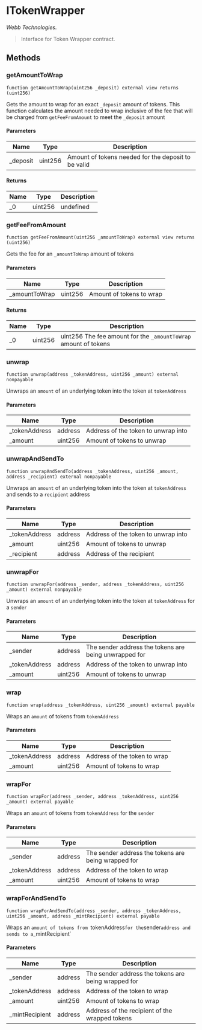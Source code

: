 # ITokenWrapper

*Webb Technologies.*

> Interface for Token Wrapper contract.





## Methods

### getAmountToWrap

```solidity
function getAmountToWrap(uint256 _deposit) external view returns (uint256)
```

Gets the amount to wrap for an exact `_deposit` amount of tokens. This function calculates the amount needed to wrap inclusive of the fee that will be charged from `getFeeFromAmount` to meet the `_deposit` amount



#### Parameters

| Name | Type | Description |
|---|---|---|
| _deposit | uint256 | Amount of tokens needed for the deposit to be valid

#### Returns

| Name | Type | Description |
|---|---|---|
| _0 | uint256 | undefined

### getFeeFromAmount

```solidity
function getFeeFromAmount(uint256 _amountToWrap) external view returns (uint256)
```

Gets the fee for an `_amountToWrap` amount of tokens



#### Parameters

| Name | Type | Description |
|---|---|---|
| _amountToWrap | uint256 | Amount of tokens to wrap

#### Returns

| Name | Type | Description |
|---|---|---|
| _0 | uint256 | uint256 The fee amount for the `_amountToWrap` amount of tokens

### unwrap

```solidity
function unwrap(address _tokenAddress, uint256 _amount) external nonpayable
```

Unwraps an `amount` of an underlying token into the token at `tokenAddress`



#### Parameters

| Name | Type | Description |
|---|---|---|
| _tokenAddress | address | Address of the token to unwrap into
| _amount | uint256 | Amount of tokens to unwrap

### unwrapAndSendTo

```solidity
function unwrapAndSendTo(address _tokenAddress, uint256 _amount, address _recipient) external nonpayable
```

Unwraps an `amount` of an underlying token into the token at `tokenAddress` and sends to a `recipient` address



#### Parameters

| Name | Type | Description |
|---|---|---|
| _tokenAddress | address | Address of the token to unwrap into
| _amount | uint256 | Amount of tokens to unwrap
| _recipient | address | Address of the recipient

### unwrapFor

```solidity
function unwrapFor(address _sender, address _tokenAddress, uint256 _amount) external nonpayable
```

Unwraps an `amount` of an underlying token into the token at `tokenAddress` for a `sender`



#### Parameters

| Name | Type | Description |
|---|---|---|
| _sender | address | The sender address the tokens are being unwrapped for
| _tokenAddress | address | Address of the token to unwrap into
| _amount | uint256 | Amount of tokens to unwrap

### wrap

```solidity
function wrap(address _tokenAddress, uint256 _amount) external payable
```

Wraps an `amount` of tokens from `tokenAddress`



#### Parameters

| Name | Type | Description |
|---|---|---|
| _tokenAddress | address | Address of the token to wrap
| _amount | uint256 | Amount of tokens to wrap

### wrapFor

```solidity
function wrapFor(address _sender, address _tokenAddress, uint256 _amount) external payable
```

Wraps an `amount` of tokens from `tokenAddress` for the `sender`



#### Parameters

| Name | Type | Description |
|---|---|---|
| _sender | address | The sender address the tokens are being wrapped for
| _tokenAddress | address | Address of the token to wrap
| _amount | uint256 | Amount of tokens to wrap

### wrapForAndSendTo

```solidity
function wrapForAndSendTo(address _sender, address _tokenAddress, uint256 _amount, address _mintRecipient) external payable
```

Wraps an `amount of tokens from `tokenAddress` for the `sender` address and sends to a `_mintRecipient` 



#### Parameters

| Name | Type | Description |
|---|---|---|
| _sender | address | The sender address the tokens are being wrapped for
| _tokenAddress | address | Address of the token to wrap
| _amount | uint256 | Amount of tokens to wrap
| _mintRecipient | address | Address of the recipient of the wrapped tokens




